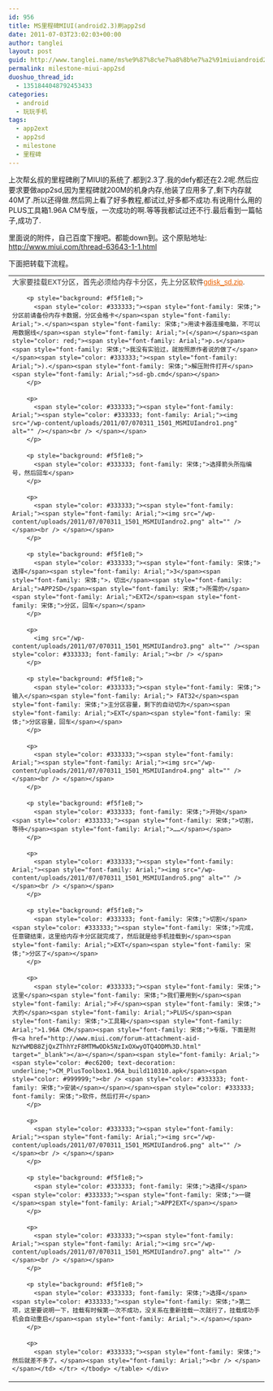 ```yaml
---
id: 956
title: MS里程碑MIUI(android2.3)刷app2sd
date: 2011-07-03T23:02:03+00:00
author: tanglei
layout: post
guid: http://www.tanglei.name/ms%e9%87%8c%e7%a8%8b%e7%a2%91miuiandroid2-3%e5%88%b7app2sd/
permalink: milestone-miui-app2sd
duoshuo_thread_id:
  - 1351844048792453433
categories:
  - android
  - 玩玩手机
tags:
  - app2ext
  - app2sd
  - milestone
  - 里程碑
---
```

上次帮幺叔的里程碑刷了MIUI的系统了.都到2.3了.我的defy都还在2.2呢.然后应要求要做app2sd,因为里程碑就200M的机身内存,他装了应用多了,剩下内存就40M了.所以还得做.然后网上看了好多教程,都试过,好多都不成功.有说用什么用的PLUS工具箱1.96A CM专版，一次成功的啊.等等我都试过还不行.最后看到一篇帖子,成功了.

里面说的附件，自己百度下搜吧。都能down到。这个原贴地址: <http://www.miui.com/thread-63643-1-1.html>

下面把转载下流程。

<div>
  <table style="border-collapse: collapse;" border="0">
    <colgroup> <col style="width: 576px;"></col> </colgroup> <tr>
      <td valign="middle">
        <span style="color: #333333;"><span style="font-family: 宋体;">大家要挂载</span><span style="font-family: Arial;">EXT</span><span style="font-family: 宋体;">分区，首先必须给内存卡分区，先上分区软件<a href="http://www.miui.com/forum-attachment-aid-NzU5ODB8MDZkN2Q2N2J8MTMwODk5NzIxOXwyOTQ4ODM%3D.html" target="_blank"></a></span></span><span style="font-family: Arial;"><span style="color: #ec6200; text-decoration: underline;">gdisk_sd.zip</span><span style="color: #333333;">.</span></span><span style="color: #999999; font-size: 9pt;"><span style="font-family: Arial;"><br /> </span></span></p> 
        
        <p style="background: #f5f1e8;">
          <span style="color: #333333;"><span style="font-family: 宋体;">分区前请备份内存卡数据，分区会格卡</span><span style="font-family: Arial;">.</span><span style="font-family: 宋体;">用读卡器连接电脑，不可以用数据线</span><span style="font-family: Arial;">(</span></span><span style="color: red;"><span style="font-family: Arial;">p.s</span><span style="font-family: 宋体;">我没有实验过，就按照原作者说的做了</span></span><span style="color: #333333;"><span style="font-family: Arial;">).</span><span style="font-family: 宋体;">解压附件打开</span><span style="font-family: Arial;">sd-gb.cmd</span></span>
        </p>
        
        <p>
          <span style="color: #333333;"><span style="font-family: Arial;"><span style="color: #333333; font-family: Arial;"><img src="/wp-content/uploads/2011/07/070311_1501_MSMIUIandro1.png" alt="" /></span><br /> </span></span>
        </p>
        
        <p style="background: #f5f1e8;">
          <span style="color: #333333; font-family: 宋体;">选择箭头所指编号，然后回车</span>
        </p>
        
        <p>
          <span style="color: #333333;"><span style="font-family: Arial;"><span style="font-family: Arial;"><img src="/wp-content/uploads/2011/07/070311_1501_MSMIUIandro2.png" alt="" /></span><br /> </span></span>
        </p>
        
        <p style="background: #f5f1e8;">
          <span style="color: #333333;"><span style="font-family: 宋体;">选择</span><span style="font-family: Arial;">3</span><span style="font-family: 宋体;">，切出</span><span style="font-family: Arial;">APP2SD</span><span style="font-family: 宋体;">所需的</span><span style="font-family: Arial;">EXT2</span><span style="font-family: 宋体;">分区，回车</span></span>
        </p>
        
        <p>
          <img src="/wp-content/uploads/2011/07/070311_1501_MSMIUIandro3.png" alt="" /><span style="color: #333333; font-family: Arial;"><br /> </span>
        </p>
        
        <p style="background: #f5f1e8;">
          <span style="color: #333333;"><span style="font-family: 宋体;">输入</span><span style="font-family: Arial;"> FAT32</span><span style="font-family: 宋体;">主分区容量，剩下的自动切为</span><span style="font-family: Arial;">EXT</span><span style="font-family: 宋体;">分区容量，回车</span></span>
        </p>
        
        <p>
          <span style="color: #333333;"><span style="font-family: Arial;"><span style="font-family: Arial;"><img src="/wp-content/uploads/2011/07/070311_1501_MSMIUIandro4.png" alt="" /></span><br /> </span></span>
        </p>
        
        <p style="background: #f5f1e8;">
          <span style="color: #333333; font-family: 宋体;">开始</span><span style="color: #333333;"><span style="font-family: 宋体;">切割，等待</span><span style="font-family: Arial;">……</span></span>
        </p>
        
        <p>
          <span style="color: #333333;"><span style="font-family: Arial;"><span style="font-family: Arial;"><img src="/wp-content/uploads/2011/07/070311_1501_MSMIUIandro5.png" alt="" /></span><br /> </span></span>
        </p>
        
        <p style="background: #f5f1e8;">
          <span style="color: #333333; font-family: 宋体;">切割</span><span style="color: #333333;"><span style="font-family: 宋体;">完成，任意键结束，这里给内存卡分区就完成了，然后就是给手机挂载到</span><span style="font-family: Arial;">EXT</span><span style="font-family: 宋体;">分区了</span></span>
        </p>
        
        <p>
          <span style="color: #333333;"><span style="font-family: 宋体;">这里</span><span style="font-family: 宋体;">我们要用到</span><span style="font-family: Arial;">F</span><span style="font-family: 宋体;">大的</span><span style="font-family: Arial;">PLUS</span><span style="font-family: 宋体;">工具箱</span><span style="font-family: Arial;">1.96A CM</span><span style="font-family: 宋体;">专版，下面是附件<a href="http://www.miui.com/forum-attachment-aid-NzYwMDB8ZjQxZThhYzF8MTMwODk5NzIxOXwyOTQ4ODM%3D.html" target="_blank"></a></span></span><span style="font-family: Arial;"><span style="color: #ec6200; text-decoration: underline;">CM_PlusToolbox1.96A_build110310.apk</span><span style="color: #999999;"><br /> <span style="color: #333333; font-family: 宋体;">安装</span></span></span><span style="color: #333333; font-family: 宋体;">软件，然后打开</span>
        </p>
        
        <p>
          <span style="color: #333333;"><span style="font-family: Arial;"><span style="font-family: Arial;"><img src="/wp-content/uploads/2011/07/070311_1501_MSMIUIandro6.png" alt="" /></span><br /> </span></span>
        </p>
        
        <p style="background: #f5f1e8;">
          <span style="color: #333333; font-family: 宋体;">选择</span><span style="color: #333333;"><span style="font-family: 宋体;">一键</span><span style="font-family: Arial;">APP2EXT</span></span>
        </p>
        
        <p>
          <span style="color: #333333;"><span style="font-family: Arial;"><span style="font-family: Arial;"><img src="/wp-content/uploads/2011/07/070311_1501_MSMIUIandro7.png" alt="" /></span><br /> </span></span>
        </p>
        
        <p style="background: #f5f1e8;">
          <span style="color: #333333; font-family: 宋体;">选择</span><span style="color: #333333;"><span style="font-family: 宋体;">第二项，这里要说明一下，挂载有时候第一次不成功，没关系在重新挂载一次就行了，挂载成功手机会自动重启</span><span style="font-family: Arial;">.</span></span>
        </p>
        
        <p>
          <span style="color: #333333;"><span style="font-family: 宋体;">然后就差不多了。</span><span style="font-family: Arial;"><br /> </span></span></td> </tr> </tbody> </table> </div>
